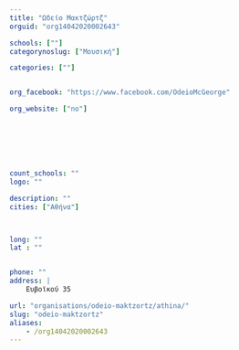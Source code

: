```yaml
---
title: "Ωδείο Μακτζώρτζ"
orguid: "org14042020002643"

schools: [""]
categorynoslug: ["Μουσική"]

categories: [""]


org_facebook: "https://www.facebook.com/OdeioMcGeorge"

org_website: ["no"]







count_schools: ""
logo: ""

description: ""
cities: ["Αθήνα"]



long: ""
lat : ""


phone: ""
address: |
    Ευβοϊκού 35

url: "organisations/odeio-maktzortz/athina/"
slug: "odeio-maktzortz"
aliases:
    - /org14042020002643
---
```



